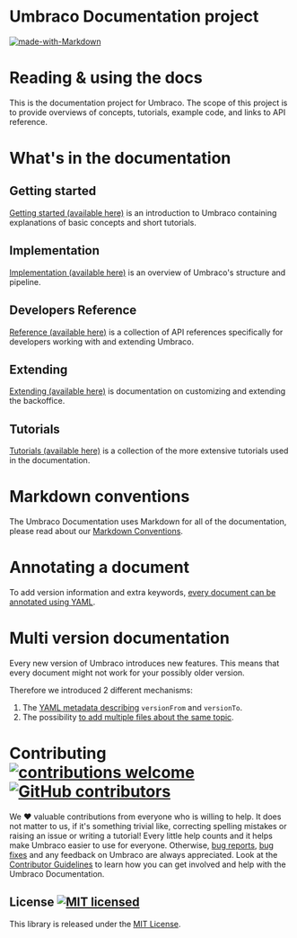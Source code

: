 # Umbraco Documentation project
 [![made-with-Markdown](https://img.shields.io/badge/Made%20with-Markdown-1f425f.svg)](http://commonmark.org)

# Reading & using the docs
This is the documentation project for Umbraco. The scope of this project is to provide overviews of concepts, tutorials, example code, and links to API reference.

# What's in the documentation

## Getting started
[Getting started (available here)](Getting-Started/) is an introduction to Umbraco containing explanations of basic concepts and short tutorials.

## Implementation
[Implementation (available here)](Implementation/) is an overview of Umbraco's structure and pipeline.

## Developers Reference
[Reference (available here)](Reference/index.md) is a collection of API references specifically for developers working with and extending Umbraco.

## Extending
[Extending (available here)](Extending/) is documentation on customizing and extending the backoffice.

## Tutorials
[Tutorials (available here)](Tutorials/) is a collection of the more extensive tutorials used in the documentation.

# Markdown conventions
The Umbraco Documentation uses Markdown for all of the documentation, please read about our [Markdown Conventions](Contribute/Markdown-Conventions/).

# Annotating a document

To add version information and extra keywords, [every document can be annotated using YAML](Contribute/adding-metadata.md).

# Multi version documentation
Every new version of Umbraco introduces new features. This means that every document might not work for your possibly older version.

Therefore we introduced 2 different mechanisms:
1. The [YAML metadata describing](Contribute/adding-metadata.md) `versionFrom` and `versionTo`.
2. The possibility [to add multiple files about the same topic](Contribute/file-naming-conventions.md).

# Contributing [![contributions welcome](https://img.shields.io/badge/contributions-welcome-brightgreen.svg?style=flat)](https://github.com/umbraco/UmbracoDocs/issues) [![GitHub contributors](https://img.shields.io/github/contributors/umbraco/UmbracoDocs.svg)](https://GitHub.com/umbraco/UmbracoDocsgraphs/contributors/)
We :heart: valuable contributions from everyone who is willing to help. It does not matter to us, if it's something trivial like, correcting spelling mistakes or raising an issue or writing a tutorial! Every little help counts and it helps make Umbraco easier to use for everyone.
Otherwise, [bug reports](https://github.com/umbraco/UmbracoDocs/issues/), [bug fixes](https://github.com/umbraco/UmbracoDocs/pulls) and any feedback on Umbraco are always appreciated.
Look at the [Contributor Guidelines](CONTRIBUTING.md) to learn how you can get involved and help with the Umbraco Documentation.
## License [![MIT licensed](https://img.shields.io/badge/license-MIT-blue.svg)](./LICENSE.md)
This library is released under the [MIT License](LICENSE.md).
